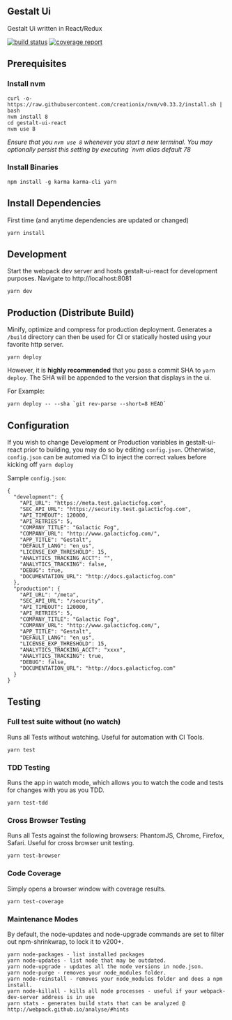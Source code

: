 ## Gestalt Ui
Gestalt Ui written in React/Redux

[![build status](https://gitlab.com/galacticfog/gestalt-ui-react/badges/develop/build.svg)](https://gitlab.com/galacticfog/gestalt-ui-react/commits/develop)
[![coverage report](https://gitlab.com/galacticfog/gestalt-ui-react/badges/develop/coverage.svg)](https://galacticfog.gitlab.io/gestalt-ui-react/)
## Prerequisites
### Install nvm
```
curl -o- https://raw.githubusercontent.com/creationix/nvm/v0.33.2/install.sh | bash
nvm install 8
cd gestalt-ui-react
nvm use 8
```
*Ensure that you `nvm use 8` whenever you start a new terminal. You may optionally persist this setting by executing `nvm alias default 78*

### Install Binaries
```
npm install -g karma karma-cli yarn
```

## Install Dependencies
First time (and anytime dependencies are updated or changed)
```
yarn install
```
## Development
Start the webpack dev server and hosts gestalt-ui-react for development purposes. Navigate to http://localhost:8081
```
yarn dev
```

## Production (Distribute Build)
Minify, optimize and compress for production deployment. Generates a `/build` directory can then be used for CI or statically hosted using your favorite http server.
```
yarn deploy
```

However, it is **highly recommended** that you pass a commit SHA to `yarn deploy`. The SHA will be appended to the version that displays in the ui.

For Example:
```
yarn deploy -- --sha `git rev-parse --short=8 HEAD`
```

## Configuration
If you wish to change Development or Production variables in  gestalt-ui-react prior to building, you may do so by editing `config.json`.
Otherwise, `config.json` can be automed via CI to inject the correct values before kicking off `yarn deploy`

Sample `config.json`:
```
{
  "development": {
    "API_URL": "https://meta.test.galacticfog.com",
    "SEC_API_URL": "https://security.test.galacticfog.com",
    "API_TIMEOUT": 120000,
    "API_RETRIES": 5,
    "COMPANY_TITLE": "Galactic Fog",
    "COMPANY_URL": "http://www.galacticfog.com/",
    "APP_TITLE": "Gestalt",
    "DEFAULT_LANG": "en_us",
    "LICENSE_EXP_THRESHOLD": 15,
    "ANALYTICS_TRACKING_ACCT": "",
    "ANALYTICS_TRACKING": false,
    "DEBUG": true,
    "DOCUMENTATION_URL": "http://docs.galacticfog.com"
  },
  "production": {
    "API_URL": "/meta",
    "SEC_API_URL": "/security",
    "API_TIMEOUT": 120000,
    "API_RETRIES": 5,
    "COMPANY_TITLE": "Galactic Fog",
    "COMPANY_URL": "http://www.galacticfog.com/",
    "APP_TITLE": "Gestalt",
    "DEFAULT_LANG": "en_us",
    "LICENSE_EXP_THRESHOLD": 15,
    "ANALYTICS_TRACKING_ACCT": "xxxx",
    "ANALYTICS_TRACKING": true,
    "DEBUG": false,
    "DOCUMENTATION_URL": "http://docs.galacticfog.com"
  }
}
```

## Testing
### Full test suite without (no watch)
Runs all Tests without watching. Useful for automation with CI Tools.
```
yarn test
```

### TDD Testing
Runs the app in watch mode, which allows you to watch the code and tests for changes with you as you TDD.
```
yarn test-tdd
```

### Cross Browser Testing
Runs all Tests against the following browsers: PhantomJS, Chrome, Firefox, Safari. Useful for cross browser unit testing.

```
yarn test-browser
```

### Code Coverage
Simply opens a browser window with coverage results.

```
yarn test-coverage
```



### Maintenance Modes

By default, the node-updates and node-upgrade commands are set to filter out npm-shrinkwrap, to lock it to v200+.
```
yarn node-packages - list installed packages
yarn node-updates - list node that may be outdated.
yarn node-upgrade - updates all the node versions in node.json.
yarn node-purge - removes your node_modules folder.
yarn node-reinstall - removes your node_modules folder and does a npm install.
yarn node-killall - kills all node processes - useful if your webpack-dev-server address is in use
yarn stats - generates build stats that can be analyzed @ http://webpack.github.io/analyse/#hints
```
